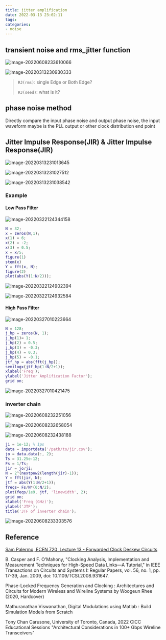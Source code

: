 ```yaml
---
title: jitter amplification
date: 2022-03-13 23:02:11
tags:
categories:
- noise
---
```


## transient noise and rms_jitter function

![image-20220608233610066](jitter-amplification/image-20220608233610066.png)

![image-20220313230930333](jitter-amplification/image-20220313230930333.png)

> `RJ(rms)`: single Edge or Both Edge?
>
> `RJ(seed)`: what is it?



## phase noise method

Directly compare the input phase noise and output phase noise, the input waveform maybe is the PLL output or other clock distribution end point



## Jitter Impulse Response(JIR) & Jitter Impulse Response(JIR)

![image-20220313231013645](jitter-amplification/image-20220313231013645.png)

![image-20220313231027512](jitter-amplification/image-20220313231027512.png)

![image-20220313231038542](jitter-amplification/image-20220313231038542.png)

### Example
#### Low Pass Filter

![image-20220322124344158](jitter-amplification/image-20220322124344158.png)

```matlab
N = 32;
x = zeros(N,1);
x(1) = 6;
x(2) = -2;
x(3) = 0.5;
x = x/5;
figure(1)
stem(x)
Y = fft(x, N);
figure(2)
plot(abs(Y(1:N/2)));
```

![image-20220322124902394](jitter-amplification/image-20220322124902394.png)

![image-20220322124932584](jitter-amplification/image-20220322124932584.png)

#### High Pass Filter

![image-20220327010223664](jitter-amplification/image-20220327010223664.png)

```matlab
N = 128;
j_hp = zeros(N, 1);
j_hp(1)= 1;
j_hp(2) = 0.5;
j_hp(3) = -0.3;
j_hp(4) = 0.3;
j_hp(5) = -0.1;
jtf_hp = abs(fft(j_hp));
semilogx(jtf_hp(1:N/2+1));
xlabel('Freq');
ylabel('Jitter Amplification Factor');
grid on;
```

![image-20220327010421475](jitter-amplification/image-20220327010421475.png)

### inverter chain

![image-20220608232251056](jitter-amplification/image-20220608232251056.png)

![image-20220608232658054](jitter-amplification/image-20220608232658054.png)

![image-20220608232438188](jitter-amplification/image-20220608232438188.png)

```matlab
ji = 1e-12; % 1ps
data = importdata('/path/to/jir.csv');
jo = data.data(:, 2);
Ts = 31.25e-12;
Fs = 1/Ts;
jir = jo/ji;
N = 2^(nextpow2(length(jir)-1));
Y = fft(jir, N);
jtf = abs(Y(1:N/2+1));
freqs= Fs/N*(0:N/2);
plot(feqs/1e9, jtf, 'linewidth', 2);
grid on;
xlabel('Freq (GHz)');
ylabel('JTF');
title('JTF of inverter chain');
```

![image-20220608233303576](jitter-amplification/image-20220608233303576.png)

## Reference

[Sam Palermo, ECEN 720, Lecture 13 - Forwarded Clock Deskew Circuits](https://people.engr.tamu.edu/spalermo/ecen689/lecture13_ee720_fwd_clk_deskew.pdf)

B. Casper and F. O'Mahony, "Clocking Analysis, Implementation and Measurement Techniques for High-Speed Data Links—A Tutorial," in IEEE Transactions on Circuits and Systems I: Regular Papers, vol. 56, no. 1, pp. 17-39, Jan. 2009, doi: 10.1109/TCSI.2008.931647.

Phase-Locked Frequency Generation and Clocking : Architectures and Circuits for Modern Wireless and Wireline Systems by Woogeun Rhee (2020, Hardcover) 

Mathuranathan Viswanathan, Digital Modulations using Matlab : Build Simulation Models from Scratch

Tony Chan Carusone, University of Toronto, Canada, 2022 CICC Educational Sessions "Architectural Considerations in 100+ Gbps Wireline Transceivers"
